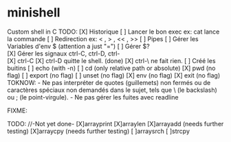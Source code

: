 # minishell
Custom shell in C
TODO:
[X]	Historique
[ ] Lancer le bon exec ex: cat lance la commande
[ ] Redirection ex: < , > , << , >>
[ ] Pipes
[ ] Gérer les Variables d'env $ (attention a just "=")
[ ] Gérer $?  
[X] Gérer les signaux ctrl-C, ctrl-D, ctrl-\
	[X] ctrl-C
	[X] ctrl-D quitte le shell. (done)
	[X] ctrl-\ ne fait rien.
[ ] Créé les buitins
	[ ] echo (with -n)
	[ ] cd (only relative path or absolute)
	[X] pwd (no flag)
	[ ] export (no flag)
	[ ] unset (no flag) 
	[X] env (no flag)
	[X] exit (no flag)
TOKNOW: 
	- Ne pas interpréter de quotes (guillemets) non fermés ou de caractères spéciaux non demandés dans le sujet, tels que \ (le backslash) ou ; (le point-virgule).
	- Ne pas gérer les fuites avec readline 

FIXME: 


TODO:
//-Not yet done-
[X]arrayprint
[X]arraylen
[X]arrayadd (needs further testing)
[X]arraycpy (needs further testing)
[ ]arraysrch
[ ]strcpy
